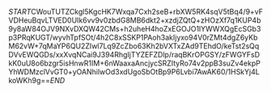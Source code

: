 $START$CWouTUTZCkgl5KgcHK7Wxqa7Cxh2seB+rbXW5RK4sqV5tBq4/9+vFVDHeuBqvLTVED0UIk6vv9v0zbdG8MB6dkt2+xzdjZQtQ+zHOzXf7q1KUP4b9y8aW84OJV9NXvDXQW42CMs+h2uheH4hoZxEGOJO1lYWWXQgEcSGb3p3PRqKUGT/wyvhTpfSOt/4h2C8xSSKP1PAoh3akIjyxo94V0rZMt4dgZ6yKbM62vW+7qMaYP6QU2ZIwl7Lq9ZcZbo63Kh2bVXTxZAd9TEhdO/keTst2sQqDVvEWQGDs/xxXvqNCai9J394RhgIjTYZEFZDlp/raqBKrOPGSY/zFWGYFsDkK0uU8o6bzgr5isHnwR1IM+6nWaaxaAncjycSRZItyRo74v2ppB3suZv4ekpPYhWDMzclVvGT0+yOANhilwOd3xdUgoSbOtBp9P6Lvbi7AwAK60/1HSkYj4LkoWKh9g==$END$
